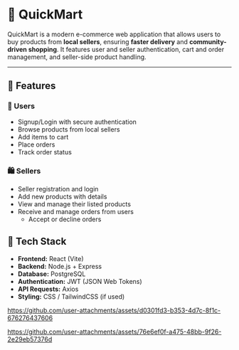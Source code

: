 # 🛒 QuickMart

QuickMart is a modern e-commerce web application that allows users to buy products from **local sellers**, ensuring **faster delivery** and **community-driven shopping**. It features user and seller authentication, cart and order management, and seller-side product handling.

---

## 🚀 Features

### 👤 Users
- Signup/Login with secure authentication
- Browse products from local sellers
- Add items to cart
- Place orders
- Track order status

### 🛍️ Sellers
- Seller registration and login
- Add new products with details
- View and manage their listed products
- Receive and manage orders from users
  - Accept or decline orders


## 🧱 Tech Stack

- **Frontend:** React (Vite)
- **Backend:** Node.js + Express
- **Database:** PostgreSQL
- **Authentication:** JWT (JSON Web Tokens)
- **API Requests:** Axios
- **Styling:** CSS / TailwindCSS (if used)


https://github.com/user-attachments/assets/d0301fd3-b353-4d7c-8f1c-676276437606




https://github.com/user-attachments/assets/76e6ef0f-a475-48bb-9f26-2e29eb57376d


